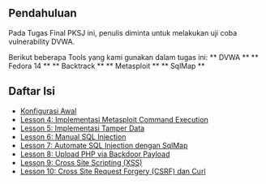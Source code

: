 ## Pendahuluan

Pada Tugas Final PKSJ ini, penulis diminta untuk melakukan uji coba vulnerability DVWA.

Berikut beberapa Tools yang kami gunakan dalam tugas ini:
** DVWA **
** Fedora 14 **
** Backtrack **
** Metasploit **
** SqlMap **

## Daftar Isi
- [Konfigurasi Awal](konfigurasi_awal.md)
- [Lesson 4: Implementasi Metasploit Command Execution](lesson_4.md)
- [Lesson 5: Implementasi Tamper Data](lesson_5.md)
- [Lesson 6: Manual SQL Injection](lesson_6.md)
- [Lesson 7: Automate SQL Injection dengan SqlMap](lesson_7.md)
- [Lesson 8: Upload PHP via Backdoor Payload](lesson_8.md)
- [Lesson 9: Cross Site Scripting (XSS)](lesson_9.md)
- [Lesson 10: Cross Site Request Forgery (CSRF) dan Curl](lesson_10.md)
